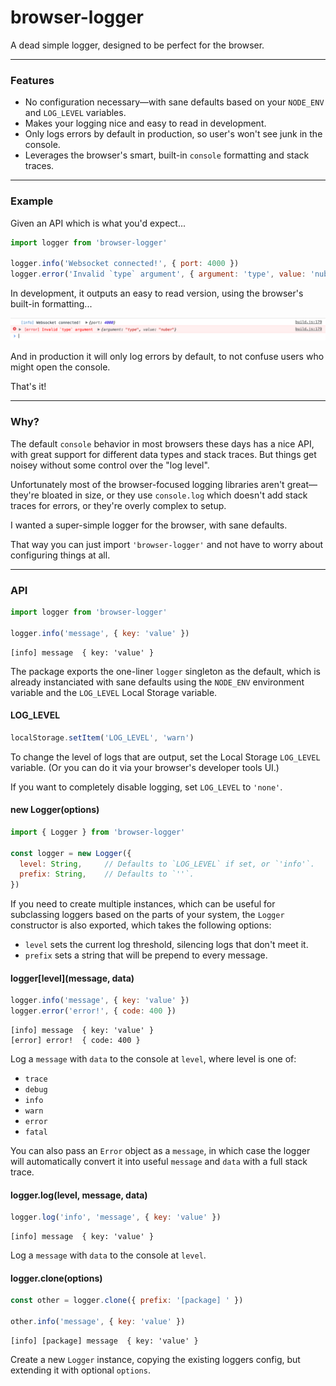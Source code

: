 
# browser-logger

A dead simple logger, designed to be perfect for the browser.

---

### Features

- No configuration necessary—with sane defaults based on your `NODE_ENV` and `LOG_LEVEL` variables.
- Makes your logging nice and easy to read in development.
- Only logs errors by default in production, so user's won't see junk in the console.
- Leverages the browser's smart, built-in `console` formatting and stack traces.

---

### Example

Given an API which is what you'd expect...

```js
import logger from 'browser-logger'

logger.info('Websocket connected!', { port: 4000 })
logger.error('Invalid `type` argument', { argument: 'type', value: 'nuber' })
```

In development, it outputs an easy to read version, using the browser's built-in formatting...

![](./docs/screenshot.png)

And in production it will only log errors by default, to not confuse users who might open the console.

That's it!

---

### Why?

The default `console` behavior in most browsers these days has a nice API, with great support for different data types and stack traces. But things get noisey without some control over the "log level".

Unfortunately most of the browser-focused logging libraries aren't great—they're bloated in size, or they use `console.log` which doesn't add stack traces for errors, or they're overly complex to setup.

I wanted a super-simple logger for the browser, with sane defaults.

That way you can just import `'browser-logger'` and not have to worry about configuring things at all.

---

### API

```js
import logger from 'browser-logger'

logger.info('message', { key: 'value' })
```
```
[info] message  { key: 'value' }
```

The package exports the one-liner `logger` singleton as the default, which is already instanciated with sane defaults using the `NODE_ENV` environment variable and the `LOG_LEVEL` Local Storage variable.

#### LOG_LEVEL

```js
localStorage.setItem('LOG_LEVEL', 'warn')
```

To change the level of logs that are output, set the Local Storage `LOG_LEVEL` variable. (Or you can do it via your browser's developer tools UI.)

If you want to completely disable logging, set `LOG_LEVEL` to `'none'`.

#### new Logger(options)

```js
import { Logger } from 'browser-logger'

const logger = new Logger({
  level: String,     // Defaults to `LOG_LEVEL` if set, or `'info'`.
  prefix: String,    // Defaults to `''`.
})
```

If you need to create multiple instances, which can be useful for subclassing loggers based on the parts of your system, the `Logger` constructor is also exported, which takes the following options:

- `level` sets the current log threshold, silencing logs that don't meet it.
- `prefix` sets a string that will be prepend to every message.

#### logger\[level\](message, data)

```js
logger.info('message', { key: 'value' })
logger.error('error!', { code: 400 })
```
```
[info] message  { key: 'value' }
[error] error!  { code: 400 }
```

Log a `message` with `data` to the console at `level`, where level is one of:

- `trace`
- `debug`
- `info`
- `warn`
- `error`
- `fatal`

You can also pass an `Error` object as a `message`, in which case the logger will automatically convert it into useful `message` and `data` with a full stack trace.

#### logger.log(level, message, data)

```js
logger.log('info', 'message', { key: 'value' })
```
```
[info] message  { key: 'value' }
```

Log a `message` with `data` to the console at `level`.

#### logger.clone(options)

```js
const other = logger.clone({ prefix: '[package] ' })

other.info('message', { key: 'value' })
```
```
[info] [package] message  { key: 'value' }
```

Create a new `Logger` instance, copying the existing loggers config, but extending it with optional `options`.
